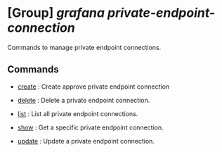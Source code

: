 # [Group] _grafana private-endpoint-connection_

Commands to manage private endpoint connections.

## Commands

- [create](/Commands/grafana/private-endpoint-connection/_create.md)
: Create approve private endpoint connection

- [delete](/Commands/grafana/private-endpoint-connection/_delete.md)
: Delete a private endpoint connection.

- [list](/Commands/grafana/private-endpoint-connection/_list.md)
: List all private endpoint connections.

- [show](/Commands/grafana/private-endpoint-connection/_show.md)
: Get a specific private endpoint connection.

- [update](/Commands/grafana/private-endpoint-connection/_update.md)
: Update a private endpoint connection.
